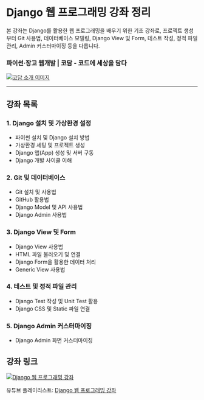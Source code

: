 # Django 웹 프로그래밍 강좌 정리

본 강좌는 Django를 활용한 웹 프로그래밍을 배우기 위한 기초 강좌로, 프로젝트 생성부터 Git 사용법, 데이터베이스 모델링, Django View 및 Form, 테스트 작성, 정적 파일 관리, Admin 커스터마이징 등을 다룹니다.


### 파이썬·장고 웹개발 | 코담 - 코드에 세상을 담다

[![코담 소개 이미지](https://codam.kr/assets/images/og-image.jpg)](https://codam.kr/)

---


## 강좌 목록

### 1. Django 설치 및 가상환경 설정
- 파이썬 설치 및 Django 설치 방법
- 가상환경 세팅 및 프로젝트 생성
- Django 앱(App) 생성 및 서버 구동
- Django 개발 사이클 이해

### 2. Git 및 데이터베이스
- Git 설치 및 사용법
- GitHub 활용법
- Django Model 및 API 사용법
- Django Admin 사용법

### 3. Django View 및 Form
- Django View 사용법
- HTML 파일 불러오기 및 연결
- Django Form을 활용한 데이터 처리
- Generic View 사용법

### 4. 테스트 및 정적 파일 관리
- Django Test 작성 및 Unit Test 활용
- Django CSS 및 Static 파일 연결

### 5. Django Admin 커스터마이징
- Django Admin 화면 커스터마이징

## 강좌 링크
[![Django 웹 프로그래밍 강좌](https://img.youtube.com/vi/dQw4w9WgXcQ/0.jpg)](https://www.youtube.com/playlist?list=PLi4xPOplIq7d1vDdLBAvS5PmQR-p6KwUz)

유튜브 플레이리스트: [Django 웹 프로그래밍 강좌](https://www.youtube.com/playlist?list=PLi4xPOplIq7d1vDdLBAvS5PmQR-p6KwUz)

